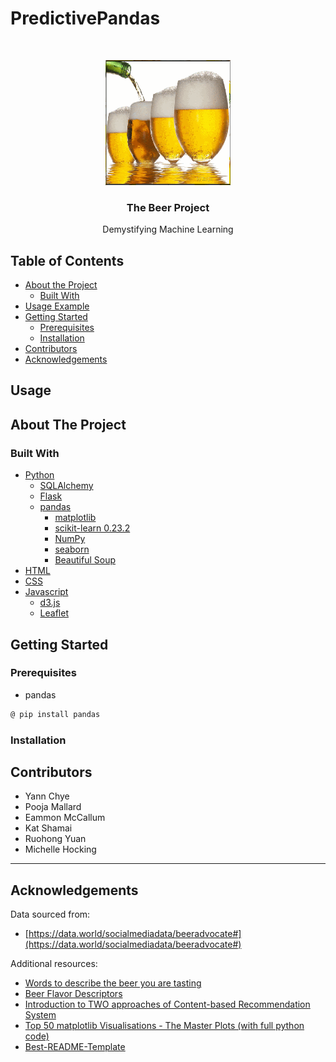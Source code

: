 <!-- PredictivePandas -->
# PredictivePandas

<!---Project Logo -->
<br />
<p align="center">

  <a href="https://github.com/mactzu/PredictivePandas">
    <img src="images/animated-beer-gif-3.gif" alt="Logo" width="200" height="200">
  </a>

  <h3 align="center">The Beer Project</h3>
  <p align="center">
    Demystifying Machine Learning
    <br />
</p>
</p>


<!-- TABLE OF CONTENTS -->
## Table of Contents

* [About the Project](#about-the-project)
  * [Built With](#built-with)
* [Usage Example](#usage)
* [Getting Started](#getting-started)
  * [Prerequisites](#prerequisites)
  * [Installation](#installation)
* [Contributors](#contributors)
* [Acknowledgements](#acknowledgements)


<!-- USAGE EXAMPLE -->
## Usage



<!-- ABOUT THE PROJECT -->
## About The Project





### Built With
* [Python](https://www.python.org/about/)
  * [SQLAlchemy](https://docs.sqlalchemy.org/en/13/)
  * [Flask](https://flask-doc.readthedocs.io/en/latest/)
  * [pandas](https://pandas.pydata.org/pandas-docs/stable/getting_started/index.html)
     * [matplotlib](https://matplotlib.org/)
     * [scikit-learn 0.23.2](https://scikit-learn.org/stable/user_guide.html)
     * [NumPy](https://numpy.org/)
     * [seaborn](http://seaborn.pydata.org/index.html)
     * [Beautiful Soup](https://www.crummy.com/software/BeautifulSoup/bs4/doc/)
* [HTML](https://developer.mozilla.org/en-US/docs/Web/HTML)
* [CSS](https://developer.mozilla.org/en-US/docs/Web/CSS#:~:text=Cascading%20Style%20Sheets%20%28CSS%29%20is%20a%20stylesheet%20language,on%20paper%2C%20in%20speech%2C%20or%20on%20other%20media.)
* [Javascript](https://developer.mozilla.org/en-US/docs/Web/javascript)
  * [d3.js](https://d3js.org/)
  * [Leaflet](https://leafletjs.com/)


<!-- GETTING STARTED -->
## Getting Started

### Prerequisites

* pandas
```sh
@ pip install pandas
```

### Installation


<!-- CONTRIBUTORS -->
## Contributors

* Yann Chye
* Pooja Mallard
* Eammon McCallum
* Kat Shamai
* Ruohong Yuan
* Michelle Hocking 

***

<!-- ACKNOWLEDGEMENTS -->
## Acknowledgements
Data sourced from:
* [https://data.world/socialmediadata/beeradvocate#](https://data.world/socialmediadata/beeradvocate#)

Additional resources:
* [Words to describe the beer you are tasting](https://appellationbeer.com/blog/words-to-describe-the-beer-you-are-tasting/)
* [Beer Flavor Descriptors](https://winning-homebrew.com/beer-flavor-descriptors.html)
* [Introduction to TWO approaches of Content-based Recommendation System](https://towardsdatascience.com/introduction-to-two-approaches-of-content-based-recommendation-system-fc797460c18c)
* [Top 50 matplotlib Visualisations - The Master Plots (with full python code)](https://www.machinelearningplus.com/plots/top-50-matplotlib-visualizations-the-master-plots-python/)
* [Best-README-Template](https://github.com/HockingM/Best-README-Template/edit/master/README.md)
